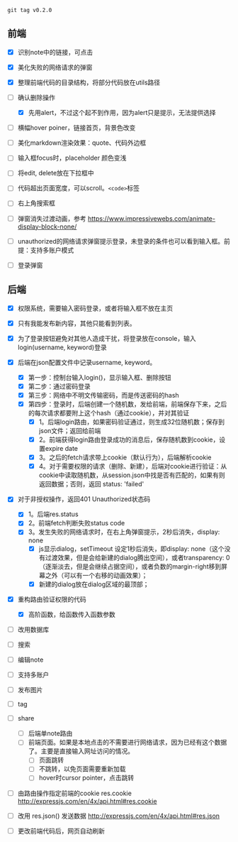     git tag v0.2.0

## 前端
- [x] 识别note中的链接，可点击
- [x] 美化失败的网络请求的弹窗
- [x] 整理前端代码的目录结构，将部分代码放在utils路径


- [ ] 确认删除操作
  - [x] 先用alert，不过这个起不到作用，因为alert只是提示，无法提供选择

- [ ] 横幅hover poiner，链接首页，背景色改变

- [ ] 美化markdown渲染效果：quote、代码外边框
- [ ] 输入框focus时，placeholder 颜色变浅
- [ ] 将edit, delete放在下拉框中
- [ ] 代码超出页面宽度，可以scroll。`<code>`标签
- [ ] 右上角搜索框
- [ ] 弹窗消失过渡动画，参考 https://www.impressivewebs.com/animate-display-block-none/
- [ ] unauthorized的网络请求弹窗提示登录，未登录的条件也可以看到输入框。前提：支持多账户模式
- [ ] 登录弹窗


## 后端
- [x] 权限系统，需要输入密码登录，或者将输入框不放在主页

- [x] 只有我能发布新内容，其他只能看到列表。

- [x] 为了登录按钮避免对其他人造成干扰，将登录放在console，输入login(username, keyword)登录
- [x] 后端在json配置文件中记录username, keyword。
  - [x] 第一步：控制台输入login()，显示输入框、删除按钮
  - [x] 第二步：通过密码登录
  - [x] 第三步：网络中不明文传输密码，而是传送密码的hash
  - [x] 第四步：登录时，后端创建一个随机数，发给前端，前端保存下来，之后的每次请求都要附上这个hash（通过cookie），并对其验证
    - [x] 1。后端login路由，如果密码验证通过，则生成32位随机数；保存到json文件；返回给前端
    - [x] 2。前端获得login路由登录成功的消息后，保存随机数到cookie，设置expire date
    - [x] 3。之后的fetch请求带上cookie（默认行为），后端解析cookie
    - [x] 4。对于需要权限的请求（删除、新建），后端对cookie进行验证：从cookie中读取随机数，从session.json中找是否有匹配的，如果有则返回数据；否则，返回 status: 'failed'

- [x] 对于非授权操作，返回401 Unauthorized状态码
  - [x] 1。后端res.status
  - [x] 2。前端fetch判断失败status code
  - [x] 3。发生失败的网络请求时，在右上角弹窗提示，2秒后消失，display: none
    - [x] js显示dialog，setTimeout 设定1秒后消失，即display: none（这个没有过渡效果，但是会给新建的dialog腾出空间），或者transparency: 0（逐渐淡去，但是会继续占据空间），或者负数的margin-right移到屏幕之外（可以有一个右移的动画效果）；
    - [x] 新建的dialog放在dialog区域的最顶部；

- [x] 重构路由验证权限的代码
  - [x] 高阶函数，给函数传入函数参数



- [ ] 改用数据库
- [ ] 搜索
- [ ] 编辑note


- [ ] 支持多账户
- [ ] 发布图片
- [ ] tag
- [ ] share
  - [ ] 后端单note路由
  - [ ] 前端页面。如果是本地点击的不需要进行网络请求，因为已经有这个数据了。主要是直接输入网址访问的情况。
    - [ ] 页面跳转
    - [ ] 不跳转，以免页面需要重新加载
    - [ ] hover时cursor pointer，点击跳转

- [ ] 由路由操作指定前端的cookie res.cookie http://expressjs.com/en/4x/api.html#res.cookie
- [ ] 改用 res.json() 发送数据 http://expressjs.com/en/4x/api.html#res.json

- [ ] 更改前端代码后，网页自动刷新
